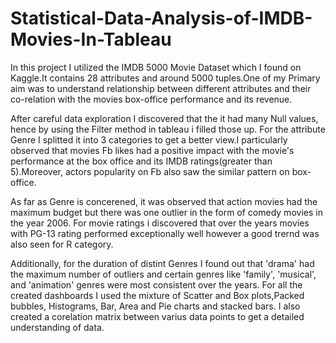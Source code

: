 # Statistical-Data-Analysis-of-IMDB-Movies-In-Tableau
In this project I utilized the IMDB 5000 Movie Dataset which I found on Kaggle.It contains 28 attributes and around 5000 tuples.One of my Primary aim was to understand relationship between 
different attributes and their co-relation with the movies box-office performance and its revenue.

After careful data exploration I discovered that the it had many Null values, hence by using the Filter method in tableau i 
filled those up. For the attribute Genre I splitted it into 3 categories to get a better view.I particularly observed that movies Fb likes had a positive impact with 
the movie's performance at the box office and its IMDB ratings(greater than 5).Moreover, actors popularity on Fb also saw the similar pattern on box-office.


As far as Genre is concerened, it was observed that action movies had the maximum budget but there was one outlier in the form of comedy movies in the year 2006.
For movie ratings i discovered that over the years movies with PG-13 rating performed exceptionally well however a good trernd was also seen for R category.


Additionally, for the duration of distint Genres I found out that 'drama' had the maximum number of outliers and certain genres like 'family', 'musical', and 'animation' genres were most consistent over the years.
For all the created dashboards I used the mixture of Scatter and Box plots,Packed bubbles, Histograms, Bar, Area and Pie charts and stacked bars.
I also created a corelation matrix between varius data points to get a detailed understanding of data. 
